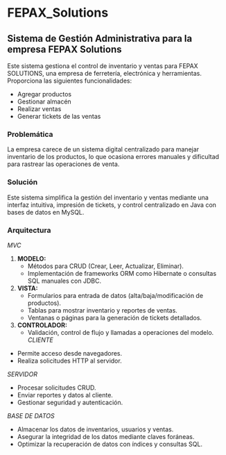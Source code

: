 # FEPAX_Solutions
## Sistema de Gestión Administrativa para la empresa FEPAX Solutions

Este sistema gestiona el control de inventario y ventas para FEPAX SOLUTIONS, una empresa de ferretería, electrónica y herramientas. 
Proporciona las siguientes funcionalidades: 
* Agregar productos 
* Gestionar almacén
* Realizar ventas
* Generar tickets de las ventas

### Problemática
La empresa carece de un sistema digital centralizado para manejar inventario de los productos, lo que ocasiona errores manuales y dificultad para rastrear las operaciones de venta.

### Solución
Este sistema simplifica la gestión del inventario y ventas mediante una interfaz intuitiva, impresión de tickets, y control centralizado en Java con bases de datos en MySQL.

### Arquitectura 
*MVC* 
1. **MODELO:**
   * Métodos para CRUD (Crear, Leer, Actualizar, Eliminar).
   * Implementación de frameworks ORM como Hibernate o consultas SQL manuales con JDBC.
2. **VISTA:**
   * Formularios para entrada de datos (alta/baja/modificación de productos).
   * Tablas para mostrar inventario y reportes de ventas.
   * Ventanas o páginas para la generación de tickets detallados.
3. **CONTROLADOR:**
   * Validación, control de flujo y llamadas a operaciones del modelo.
*CLIENTE*
* Permite acceso desde navegadores.
* Realiza solicitudes HTTP al servidor.

*SERVIDOR*
* Procesar solicitudes CRUD.
* Enviar reportes y datos al cliente.
* Gestionar seguridad y autenticación.

*BASE DE DATOS*
* Almacenar los datos de inventarios, usuarios y ventas.
* Asegurar la integridad de los datos mediante claves foráneas.
* Optimizar la recuperación de datos con índices y consultas SQL.

